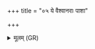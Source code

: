 +++
title = "०५ ये वैश्वानराः पाशा"

+++
<details><summary>मूलम् (GR)</summary>

ये वैश्वानराः पाशा ये च मारुता  
आरे अस्मत् तान् देवी निरृतिर् दधातु ॥
</details>